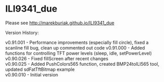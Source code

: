 ILI9341_due
===========

Please see http://marekburiak.github.io/ILI9341_due


Version History:

v0.91.001 - Performance improvements (especially fill circle), fixed a scanline fill bug, clean up commented out code
v0.91.000 - Added functions for controlling TFT power levels (sleep, idle, setPowerLevel)<br>
v0.90.026 - Fixed fillScreen after recent changes<br>
v0.90.025 - Added PushColors565 function, created BMP24toILI565 tool, updated sdFatTftBitmap example<br>
v0.90.010 - Initial version<br>

